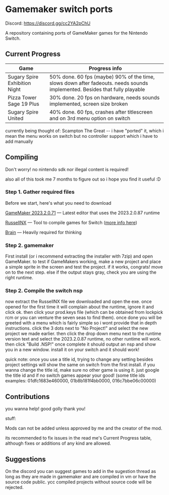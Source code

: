 # Gamemaker switch ports

Discord: https://discord.gg/cc2YA2pChU

A repository containing ports of GameMaker games for the Nintendo Switch.

## Current Progress
| Game | Progress info |
| ------------- | ------------- |
| Sugary Spire Exhibition Night | 50% done. 60 fps (maybe) 90% of the time, slows down after fadeouts. needs sounds implemented. Besides that fully playable|
| Pizza Tower Sage 19 Plus | 30% done. 20 fps on hardware, needs sounds implemented, screen size broken|
| Sugary Spire United | 40% done. 60 fps, crashes after titlescreen and on 3rd menu option on switch|


currently being thought of:
Scampton The Great -- i have "ported" it, which i mean the menu works on switch but no controller support which i have to add manually

## Compiling
Don't worry! no nintendo sdk nor illegal content is required!

also all of this took me 7 months to figure out so i hope you find it useful :D


### Step 1. Gather required files
Before we start, here's what you need to download

[GameMaker 2023.2.0.71](https://gms.yoyogames.com/GameMaker-Installer-2023.2.0.71.exe) — Latest editor that uses the 2023.2.0.87 runtime

[RussellNX](https://download1590.mediafire.com/hmkhiqsh3gmgGQ2mU_BBWDSPGK1J-KjgHppkmEJAt8CBQCy1_dSemVw8TKuOfxSoO7TS3cs461k6NwA7zohTWNaI3Tk-J6ARZNGfmmMWW2SrAMpCC8VX2u0JjExY6pyu_u4RS79QShUbXGoMRvK7qd6ZAUbh-TFbm5cIAuJ9F03ZRA/14u0aabz3oligjk/RussellNX.zip) — Tool to compile games for Switch ([more info here](https://gbatemp.net/threads/play-port-your-gamemaker-games-on-nintendoswitch.519660/))

[Brain](https://i.ytimg.com/vi/WtO3AHMBePY/mqdefault.jpg) — Heavily required for thinking

### Step 2. gamemaker
First install (or i recommend extracting the installer with 7zip) and open GameMaker. to test if GameMakers working, make a new project and place a simple sprite in the screen and test the project. if it works, congrats! move on to the next step. else if the output stays gray, check you are using the right runtime.

### Step 2. Compile the switch nsp
now extract the RussellNX file we downloaded and open the exe. once opened for the first time it will complain about the runtime, ignore it and click ok. then click your prod.keys file (which can be obtained from lockpick rcm or you can venture the seven seas to find them). once done you will be greeted with a menu which is fairly simple so i wont provide that in depth instructions. click the 3 dots next to "No Project!" and select the new project we made earlier. then click the drop down menu next to the runtime version text and select the 2023.2.0.87 runtime, no other runtime will work. then click "Build .NSP!" once complete it should output an nsp and show you in a new window. install it on your switch and it should work!

quick note: once you use a title id, trying to change any setting besides project settings will show the same on switch from the first install. if you wanna change the title id, make sure no other game is using it. just google the title id and if no switch games appear your good! (some title ids examples: 01dfc1683e460000, 01b8b181f4bb0000, 016c7bbe06c00000)

## Contributions 
you wanna help! good golly thank you!

stuff:

Mods can not be added unless approved by me and the creator of the mod.

its recommended to fix issues in the read me's Current Progress table, although fixes or additions of any kind are allowed.

## Suggestions
On the discord you can suggest games to add in the sugestion thread as long as they are made in gamemaker and are compiled in vm or have the source code public. ycc compiled projects without source code will be rejected.

